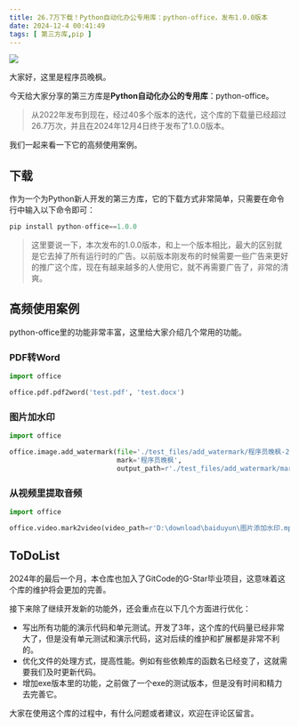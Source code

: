 ```yaml
---
title: 26.7万下载！Python自动化办公专用库：python-office，发布1.0.0版本
date: 2024-12-4 00:41:49
tags: [ 第三方库,pip ]
---
```



![](https://article-1300615378.cos.ap-nanjing.myqcloud.com/%E7%AC%AC%E4%B8%89%E6%96%B9%E5%BA%93/%E5%B0%81%E9%9D%A2/%E7%AC%AC%E4%B8%89%E6%96%B9%E5%BA%93.jpg)

大家好，这里是程序员晚枫。

今天给大家分享的第三方库是**Python自动化办公的专用库**：python-office。

> 从2022年发布到现在，经过40多个版本的迭代，这个库的下载量已经超过26.7万次，并且在2024年12月4日终于发布了1.0.0版本。

我们一起来看一下它的高频使用案例。

## 下载

作为一个为Python新人开发的第三方库，它的下载方式非常简单，只需要在命令行中输入以下命令即可：

```python
pip install python-office==1.0.0
```

> 这里要说一下，本次发布的1.0.0版本，和上一个版本相比，最大的区别就是它去掉了所有运行时的广告。以前版本刚发布的时候需要一些广告来更好的推广这个库，现在有越来越多的人使用它，就不再需要广告了，非常的清爽。





## 高频使用案例

python-office里的功能非常丰富，这里给大家介绍几个常用的功能。



### PDF转Word
```python
import office

office.pdf.pdf2word('test.pdf', 'test.docx')

```

### 图片加水印

```python
import office

office.image.add_watermark(file='./test_files/add_watermark/程序员晚枫-2.jpg',
                           mark='程序员晚枫',
                           output_path=r'./test_files/add_watermark/mark_img')
```

### 从视频里提取音频

```python
import office

office.video.mark2video(video_path=r'D:\download\baiduyun\图片添加水印.mp4', output_path=r'D:\download\baiduyun\out')

```

## ToDoList

2024年的最后一个月，本仓库也加入了GitCode的G-Star毕业项目，这意味着这个库的维护将会更加的完善。

接下来除了继续开发新的功能外，还会重点在以下几个方面进行优化：

- 写出所有功能的演示代码和单元测试。开发了3年，这个库的代码量已经非常大了，但是没有单元测试和演示代码，这对后续的维护和扩展都是非常不利的。
- 优化文件的处理方式，提高性能。例如有些依赖库的函数名已经变了，这就需要我们及时更新代码。
- 增加exe版本里的功能，之前做了一个exe的测试版本，但是没有时间和精力去完善它。

大家在使用这个库的过程中，有什么问题或者建议，欢迎在评论区留言。